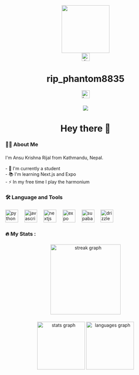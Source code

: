 <div align="center">
  <img height="150" src="https://media.giphy.com/media/M9gbBd9nbDrOTu1Mqx/giphy.gif"  />
</div>

<div align="center">
  <!-- Discord badge -->
  <div>
    <img 
      src="https://img.shields.io/static/v1?message=Discord&logo=discord&label=&color=7289DA&logoColor=white&labelColor=&style=for-the-badge" 
      height="25" 
      alt="discord logo" 
      style="cursor:pointer;"
    />
    <div id="discordUsername" style="margin-top:5px; font-weight:bold;">
      <h1>rip_phantom8835</h1>
    </div>
  </div>

  <!-- Facebook badge -->
  <div style="margin-top:10px;">
    <a href="https://www.facebook.com/ansu.rijal.399/" target="_blank">
      <img 
        src="https://img.shields.io/static/v1?message=Facebook&logo=facebook&label=&color=1877F2&logoColor=white&labelColor=&style=for-the-badge" 
        height="25" 
        alt="facebook logo" 
      />
    </a>
  </div>
</div>



###

<div align="center">
  <img src="https://visitor-badge.laobi.icu/badge?page_id=PHNTOMXD.PHNTOMXD&"  />
</div>

###

<h1 align="center">Hey there 👋</h1>

###

<h3 align="left">👩‍💻  About Me</h3>

###

<p align="left">
I'm Ansu Krishna Rijal from Kathmandu, Nepal.<br><br>
- 🔭 I'm currently a student<br>
- 📚 I'm learning Next.js and Expo<br>
- ⚡ In my free time I play the harmonium
</p>

###

<h3 align="left">🛠 Language and Tools</h3>

###

<div align="left">
  <img src="https://cdn.jsdelivr.net/gh/devicons/devicon/icons/python/python-original.svg" height="40" alt="python logo"  />
  <img width="12" />
  <img src="https://cdn.jsdelivr.net/gh/devicons/devicon/icons/javascript/javascript-original.svg" height="40" alt="javascript logo"  />
  <img width="12" />
  <img src="https://cdn.jsdelivr.net/gh/devicons/devicon/icons/nextjs/nextjs-original.svg" height="40" alt="nextjs logo"  />
  <img width="12" />
  <img src="https://cdn.jsdelivr.net/gh/devicons/devicon/icons/react/react-original.svg" height="40" alt="expo logo"  />
  <img width="12" />
  <img src="https://skillicons.dev/icons?i=supabase" height="40" alt="supabase logo"  />
  <img width="12" />
  <img src="https://tse2.mm.bing.net/th/id/OIP.fiSV5UApVkxBw4eg0XQMIQAAAA?rs=1&pid=ImgDetMain&o=7&rm=3" height="40" alt="drizzle logo"  />
  <img width="12" />
</div>

###

<h3 align="left">🔥   My Stats :</h3>

###

<div align="center">
  <img src="https://github-readme-streak-stats.herokuapp.com/?user=PhantomXD-nepal&locale=en&mode=daily&theme=dark&hide_border=false&border_radius=5&order=3" height="220" alt="streak graph"  />
</div>

###

<div align="center">
  <img src="https://github-readme-stats.vercel.app/api?username=PhantomXD-nepal&hide_title=false&hide_rank=false&show_icons=true&include_all_commits=true&count_private=true&disable_animations=false&theme=dracula&locale=en&hide_border=false&order=1" height="150" alt="stats graph"  />
  <img src="https://github-readme-stats.vercel.app/api/top-langs?username=PhantomXD-nepal&locale=en&hide_title=false&layout=compact&card_width=320&langs_count=5&theme=dracula&hide_border=false&order=2" height="150" alt="languages graph"  />
</div>
